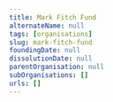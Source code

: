 ```yaml
---
title: Mark Fitch Fund
alternateName: null
tags: [organisations]
slug: mark-fitch-fund
foundingDate: null
dissolutionDate: null
parentOrganisation: null
subOrganisations: []
urls: []
---
```

